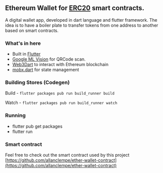 ## Ethereum Wallet for [ERC20](https://en.wikipedia.org/wiki/ERC-20) smart contracts.

A digital wallet app, developed in dart language and flutter framework. The idea is to have a boiler plate to transfer tokens from one address to another based on smart contracts.

### What's in here

- Built in [Flutter](https://flutter.dev/docs/get-started/install)
- [Google ML Vision](https://firebase.google.com/docs/ml-kit) for QRCode scan.
- [Web3Dart](https://github.com/simolus3/web3dart) to interact with Ethereum blockchain
- [mobx.dart](https://github.com/mobxjs/mobx.dart) for state management

### Building Stores (Codegen)

Build - `flutter packages pub run build_runner build`

Watch - `flutter packages pub run build_runner watch`

### Running

- flutter pub get packages
- flutter run

### Smart contract

Feel free to check out the smart contract used by this project [https://github.com/allanclempe/ether-wallet-contract](https://github.com/allanclempe/ether-wallet-contract)
